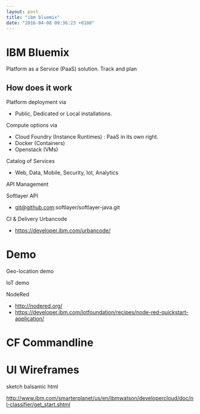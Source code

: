 ```yaml
---
layout: post
title: "ibm bluemix"
date: "2016-04-08 09:36:23 +0100"
---
```


# IBM Bluemix

Platform as a Service (PaaS) solution.
Track and plan

## How does it work

Platform deployment via
- Public, Dedicated or Local installations.

Compute options via
- Cloud Foundry (Instance Runtimes) : PaaS in its own right.
- Docker (Containers)
- Openstack (VMs)

Catalog of Services
- Web, Data, Mobile, Security, Iot, Analytics

API Management

Softlayer API
- git@github.com:softlayer/softlayer-java.git

CI & Delivery
Urbancode
- https://developer.ibm.com/urbancode/

# Demo
Geo-location demo

IoT demo

NodeRed
- http://nodered.org/
- https://developer.ibm.com/iotfoundation/recipes/node-red-quickstart-application/

# CF Commandline

# UI Wireframes
sketch
balsamic
html

http://www.ibm.com/smarterplanet/us/en/ibmwatson/developercloud/doc/nl-classifier/get_start.shtml
